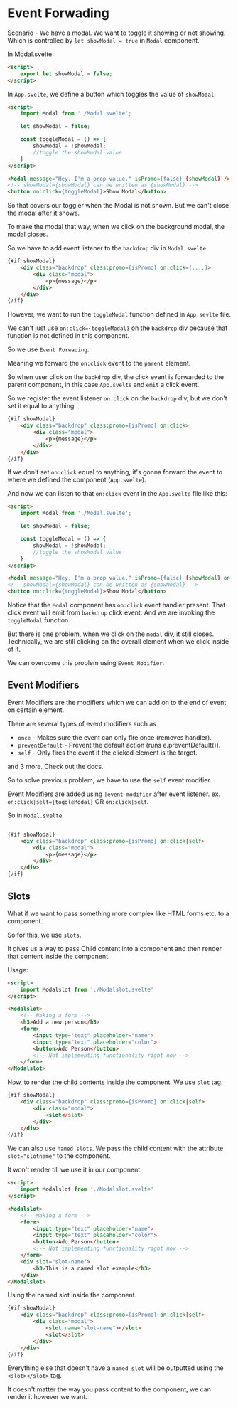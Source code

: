# Event Forwading

Scenario - We have a modal. We want to toggle it showing or not showing.
Which is controlled by `let showModal = true` in `Modal` component.

In Modal.svelte

```HTML
<script>
    export let showModal = false;
</script>
```

In `App.svelte`, we define a button which toggles the value of `showModal`.

```HTML
<script>
	import Modal from './Modal.svelte';

	let showModal = false;

	const toggleModal = () => {
		showModal = !showModal;
        //toggle the showModal value
	}
</script>

<Modal message="Hey, I'm a prop value." isPromo={false} {showModal} />
<!-- showModal={showModal} can be written as {showModal} -->
<button on:click={toggleModal}>Show Modal</button>
```

So that covers our toggler when the Modal is not shown.
But we can't close the modal after it shows.

To make the modal that way, when we click on the background modal, the modal closes.

So we have to add event listener to the `backdrop` div in `Modal.svelte`.

```HTML
{#if showModal}
    <div class="backdrop" class:promo={isPromo} on:click={....}>
        <div class="modal">
            <p>{message}</p>
        </div>
    </div>
{/if}
```

However, we want to run the `toggleModal` function defined in `App.sevlte` file.

We can't just use `on:click={toggleModal}` on the `backdrop` div because that function is not defined in this component.

So we use `Event Forwading`.

Meaning we forward the `on:click` event to the `parent` element.

So when user click on the `backdrop` div, the click event is forwarded to the parent component, in this case `App.svelte` and `emit` a click event.

So we register the event listener `on:click` on the `backdrop` div, but we don't set it equal to anything.

```HTML
{#if showModal}
    <div class="backdrop" class:promo={isPromo} on:click>
        <div class="modal">
            <p>{message}</p>
        </div>
    </div>
{/if}
```

If we don't set `on:click` equal to anything, it's gonna forward the event to where we defined the component (`App.svelte`).

And now we can listen to that `on:click` event in the `App.svelte` file like this:

```HTML
<script>
	import Modal from './Modal.svelte';

	let showModal = false;

	const toggleModal = () => {
		showModal = !showModal;
        //toggle the showModal value
	}
</script>

<Modal message="Hey, I'm a prop value." isPromo={false} {showModal} on:click={toggleModal} />
<!-- showModal={showModal} can be written as {showModal} -->
<button on:click={toggleModal}>Show Modal</button>

```

Notice that the `Modal` component has `on:click` event handler present. That click event will emit from `backdrop` click event. And we are invoking the `toggleModal` function.

But there is one problem, when we click on the `modal` div, it still closes. Technically, we are still clicking on the overall element when we click inside of it.

We can overcome this problem using `Event Modifier`.

## Event Modifiers

Event Modifiers are the modifiers which we can add on to the end of event on certain element.

There are several types of event modifiers such as

- `once` - Makes sure the event can only fire once (removes handler).
- `preventDefault` - Prevent the default action (runs e.preventDefault()).
- `self` - Only fires the event if the clicked element is the target.

and 3 more. Check out the docs.

So to solve previous problem, we have to use the `self` event modifier.

Event Modifiers are added using `|event-modifier` after event listener.
ex. `on:click|self={toggleModal}` OR `on:click|self`.

So in `Modal.svelte`

```HTML

{#if showModal}
    <div class="backdrop" class:promo={isPromo} on:click|self>
        <div class="modal">
            <p>{message}</p>
        </div>
    </div>
{/if}

```

## Slots

What if we want to pass something more complex like HTML forms etc. to a component.

So for this, we use `slots`.

It gives us a way to pass Child content into a component and then render that content inside the component.

Usage:

```HTML
<script>
    import Modalslot from './Modalslot.svelte'
</script>

<Modalslot>
    <!-- Making a form -->
    <h3>Add a new person</h3>
    <form>
        <input type="text" placeholder="name">
        <input type="text" placeholder="color">
        <button>Add Person</button>
        <!-- Not implementing functionality right now -->
    </form>
</Modalslot>
```

Now, to render the child contents inside the component.
We use `slot` tag.

```HTML
{#if showModal}
    <div class="backdrop" class:promo={isPromo} on:click|self>
        <div class="modal">
            <slot</slot>
        </div>
    </div>
{/if}
```

We can also use `named slots`.
We pass the child content with the attribute `slot="slotname"` to the component.

It won't render till we use it in our component.

```HTML
<script>
    import Modalslot from './Modalslot.svelte'
</script>

<Modalslot>
    <!-- Making a form -->
    <form>
        <input type="text" placeholder="name">
        <input type="text" placeholder="color">
        <button>Add Person</button>
        <!-- Not implementing functionality right now -->
    </form>
    <div slot="slot-name">
        <h3>This is a named slot example</h3>
    </div>
</Modalslot>
```

Using the named slot inside the component.

```HTML
{#if showModal}
    <div class="backdrop" class:promo={isPromo} on:click|self>
        <div class="modal">
            <slot name="slot-name"></slot>
            <slot</slot>
        </div>
    </div>
{/if}
```

Everything else that doesn't have a `named slot` will be outputted using the `<slot></slot>` tag.

It doesn't matter the way you pass content to the component, we can render it however we want.
